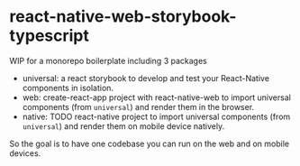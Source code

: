 # react-native-web-storybook-typescript
WIP for a monorepo boilerplate including 3 packages

- universal: a react storybook to develop and test your React-Native components in isolation.
- web: create-react-app project with react-native-web to import universal components (from `universal`) and render them in the browser.
- native: TODO react-native project to import universal components (from `universal`) and render them on mobile device natively.

So the goal is to have one codebase you can run on the web and on mobile devices.
